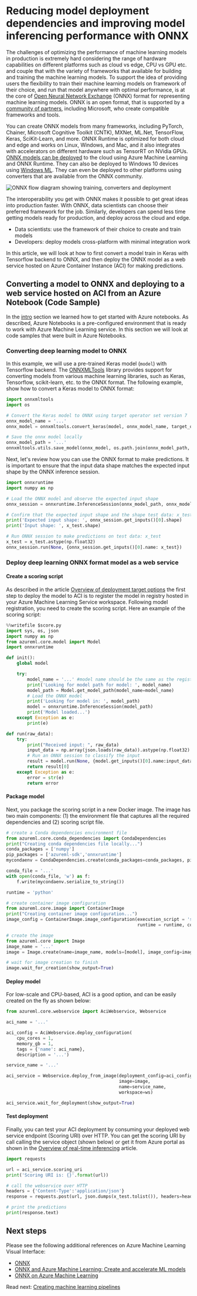 # Reducing model deployment dependencies and improving model inferencing performance with ONNX

The challenges of optimizing the performance of machine learning models in production is extremely hard considering the range of hardware capabilities on different platforms such as cloud vs edge, CPU vs GPU etc.  and couple that with the variety of frameworks that available for building and training the machine learning models. To support the idea of providing users the flexibility to train their machine learning models on framework of their choice, and run that model anywhere with optimal performance, is at the core of [Open Neural Network Exchange](https://onnx.ai/) (ONNX) format for representing machine learning models. ONNX is an open format, that is supported by a [community of partners](https://onnx.ai/supported-tools), including Microsoft, who create compatible frameworks and tools.

You can create ONNX models from many frameworks, including PyTorch, Chainer, Microsoft Cognitive Toolkit (CNTK), MXNet, ML.Net, TensorFlow, Keras, SciKit-Learn, and more. ONNX Runtime is optimized for both cloud and edge and works on Linux, Windows, and Mac, and it also integrates with accelerators on different hardware such as TensorRT on NVidia GPUs. [ONNX models can be deployed](https://docs.microsoft.com/azure/machine-learning/service/how-to-build-deploy-onnx#deploy) to the cloud using Azure Machine Learning and ONNX Runtime. They can also be deployed to Windows 10 devices using [Windows ML](https://docs.microsoft.com/windows/ai/). They can even be deployed to other platforms using converters that are available from the ONNX community.

![ONNX flow diagram showing training, converters and deployment](../media/onnx_overview.png 'ONNX Flow Diagram')

The interoperability you get with ONNX makes it possible to get great ideas into production faster. With ONNX, data scientists can choose their preferred framework for the job. Similarly, developers can spend less time getting models ready for production, and deploy across the cloud and edge.

- Data scientists: use the framework of their choice to create and train models
- Developers: deploy models cross-platform with minimal integration work

In this article, we will look at how to first convert a model train in Keras with Tensorflow backend to ONNX, and then deploy the ONNX model as a web service hosted on Azure Container Instance (ACI) for making predictions.

## Converting a model to ONNX and deploying to a web service hosted on ACI from an Azure Notebook (Code Sample)

In the [intro](../../intro/tools.md) section we learned how to get started with Azure notebooks. As described, Azure Notebooks is a pre-configured environment that is ready to work with Azure Machine Learning service. In this section we will look at code samples that were built in Azure Notebooks.

### Converting deep learning model to ONNX

In this example, we will use a pre-trained Keras model (`model`) with Tensorflow backend. The [ONNXMLTools](https://github.com/onnx/onnxmltools) library provides support for converting models from various machine learning libraries, such as Keras, Tensorflow, scikit-learn, etc. to the ONNX format. The following example, show how to convert a Keras model to ONNX format:

```python
import onnxmltools
import os

# Convert the Keras model to ONNX using target operator set version 7
onnx_model_name = '...'
onnx_model = onnxmltools.convert_keras(model, onnx_model_name, target_opset=7)

# Save the onnx model locally
onnx_model_path = '...'
onnxmltools.utils.save_model(onnx_model, os.path.join(onnx_model_path, onnx_model_name))
```

Next, let's review how you can use the ONNX format to make predictions. It is important to ensure that the input data shape matches the expected input shape by the ONNX inference session.

```python
import onnxruntime
import numpy as np

# Load the ONNX model and observe the expected input shape
onnx_session = onnxruntime.InferenceSession(onnx_model_path, onnx_model_name)

# Confirm that the expected input shape and the shape test data: x_test match
print('Expected input shape: ', onnx_session.get_inputs()[0].shape)
print('Input shape: ', x_test.shape)

# Run ONNX session to make predictions on test data: x_test
x_test = x_test.astype(np.float32)
onnx_session.run(None, {onnx_session.get_inputs()[0].name: x_test})
```

### Deploy deep learning ONNX format model as a web service

#### Create a scoring script

As described in the article [Overview of deployment target options](../deployment-target-options.md) the first step to deploy the model to ACI is to register the model in registry hosted in your Azure Machine Learning Service workspace. Following model registration, you need to create the scoring script. Here an example of the scoring script:

```python
%%writefile $score.py
import sys, os, json
import numpy as np
from azureml.core.model import Model
import onnxruntime

def init():
    global model

    try:
        model_name = '...' #model name should be the same as the registered model name
        print('Looking for model path for model: ', model_name)
        model_path = Model.get_model_path(model_name=model_name)
        # Load the ONNX model
        print('Looking for model in: ', model_path)
        model = onnxruntime.InferenceSession(model_path)
        print('Model loaded...')
    except Exception as e:
        print(e)

def run(raw_data):
    try:
        print("Received input: ", raw_data)
        input_data = np.array(json.loads(raw_data)).astype(np.float32)
        # Run an ONNX session to classify the input
        result = model.run(None, {model.get_inputs()[0].name:input_data})
        return result[0]
    except Exception as e:
        error = str(e)
        return error
```

#### Package model

Next, you package the scoring script in a new Docker image. The image has two main components: (1) the environment file that captures all the required dependencies and (2) scoring script file.

```python
# create a Conda dependencies environment file
from azureml.core.conda_dependencies import CondaDependencies
print("Creating conda dependencies file locally...")
conda_packages = ['numpy']
pip_packages = ['azureml-sdk','onnxruntime']
mycondaenv = CondaDependencies.create(conda_packages=conda_packages, pip_packages=pip_packages)

conda_file = '...'
with open(conda_file, 'w') as f:
    f.write(mycondaenv.serialize_to_string())

runtime = 'python'

# create container image configuration
from azureml.core.image import ContainerImage
print("Creating container image configuration...")
image_config = ContainerImage.image_configuration(execution_script = 'score.py',
                                                  runtime = runtime, conda_file = conda_file)

# create the image
from azureml.core import Image
image_name = '...'
image = Image.create(name=image_name, models=[model], image_config=image_config, workspace=ws)

# wait for image creation to finish
image.wait_for_creation(show_output=True)
```

#### Deploy model

For low-scale and CPU-based, ACI is a good option, and can be easily created on the fly as shown below:

```python
from azureml.core.webservice import AciWebservice, Webservice

aci_name = '...'

aci_config = AciWebservice.deploy_configuration(
    cpu_cores = 1,
    memory_gb = 1,
    tags = {'name': aci_name},
    description = '...')

service_name = '...'

aci_service = Webservice.deploy_from_image(deployment_config=aci_config,
                                           image=image,
                                           name=service_name,
                                           workspace=ws)

aci_service.wait_for_deployment(show_output=True)
```

#### Test deployment

Finally, you can test your ACI deployment by consuming your deployed web service endpoint (Scoring URI) over HTTP. You can get the scoring URI by call calling the service object (shown below) or get it from Azure portal as shown in the [Overview of real-time inferencing](../real-time-inferencing.md) article.

```python
import requests

url = aci_service.scoring_uri
print('Scoring URI is: {}'.format(url))

# call the webservice over HTTP
headers = {'Content-Type':'application/json'}
response = requests.post(url, json.dumps(x_test.tolist()), headers=headers)

# print the predictions
print(response.text)
```

## Next steps

Please see the following additional references on Azure Machine Learning Visual Interface:

- [ONNX](https://onnx.ai/)
- [ONNX and Azure Machine Learning: Create and accelerate ML models](https://docs.microsoft.com/en-us/azure/machine-learning/service/concept-onnx)
- [ONNX on Azure Machine Learning](https://github.com/Azure/MachineLearningNotebooks/tree/master/how-to-use-azureml/deployment/onnx)

Read next: [Creating machine learning pipelines](../../creating-machine-learning-pipelines/machine-learning-pipelines.md)
